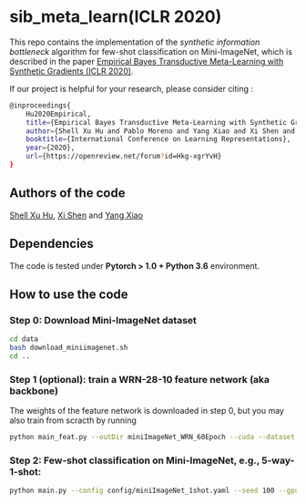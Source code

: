 # sib_meta_learn(ICLR 2020)
This repo contains the implementation of the *synthetic information bottleneck* algorithm for few-shot classification on Mini-ImageNet,
which is described in the paper 
[Empirical Bayes Transductive Meta-Learning with Synthetic Gradients (ICLR 2020)](https://openreview.net/forum?id=Hkg-xgrYvH).

If our project is helpful for your research, please consider citing : 
``` Bash
@inproceedings{
    Hu2020Empirical,
    title={Empirical Bayes Transductive Meta-Learning with Synthetic Gradients},
    author={Shell Xu Hu and Pablo Moreno and Yang Xiao and Xi Shen and Guillaume Obozinski and Neil Lawrence and Andreas Damianou},
    booktitle={International Conference on Learning Representations},
    year={2020},
    url={https://openreview.net/forum?id=Hkg-xgrYvH}
}
```

## Authors of the code
[Shell Xu Hu](http://hushell.github.io/), [Xi Shen](https://xishen0220.github.io/) and [Yang Xiao](https://youngxiao13.github.io/)


## Dependencies
The code is tested under **Pytorch > 1.0 + Python 3.6** environment. 


## How to use the code
### **Step 0**: Download Mini-ImageNet dataset

``` Bash
cd data
bash download_miniimagenet.sh 
cd ..
```

### **Step 1** (optional): train a WRN-28-10 feature network (aka backbone)
The weights of the feature network is downloaded in step 0, but you may also train from scracth by running

``` Bash
python main_feat.py --outDir miniImageNet_WRN_60Epoch --cuda --dataset miniImageNet --nbEpoch 60
```

### **Step 2**: Few-shot classification on Mini-ImageNet, e.g., 5-way-1-shot:

``` Bash
python main.py --config config/miniImageNet_1shot.yaml --seed 100 --gpu 0
```

